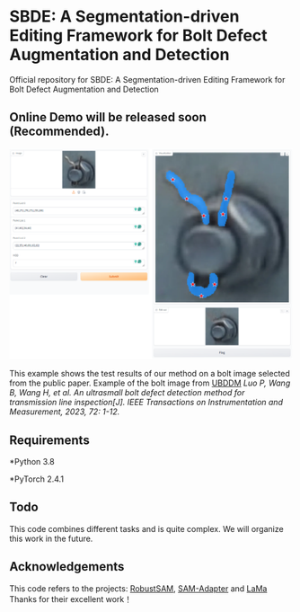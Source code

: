 # SBDE: A Segmentation-driven Editing Framework for Bolt Defect Augmentation and Detection
Official repository for SBDE: A Segmentation-driven Editing Framework for Bolt Defect Augmentation and Detection

## Online Demo will be released soon (Recommended).
![exp1](exp3.png)

This example shows the test results of our method on a bolt image selected from the public paper. Example of the bolt image from [UBDDM](https://ieeexplore.ieee.org/abstract/document/10036038) *Luo P, Wang B, Wang H, et al. An ultrasmall bolt defect detection method for transmission line inspection[J]. IEEE Transactions on Instrumentation and Measurement, 2023, 72: 1-12.*

## Requirements
*Python 3.8 

*PyTorch 2.4.1

## Todo
This code combines different tasks and is quite complex. We will organize this work in the future.

## Acknowledgements
This code refers to the projects: [RobustSAM](https://github.com/robustsam/RobustSAM), [SAM-Adapter](https://github.com/tianrun-chen/SAM-Adapter-PyTorch) and [LaMa](https://github.com/advimman/lama) Thanks for their excellent work！

